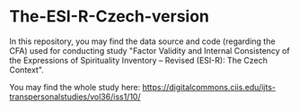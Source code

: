 # The-ESI-R-Czech-version

In this repository, you may find the data source and code (regarding the CFA) used for conducting study "Factor Validity and Internal Consistency of the Expressions of Spirituality Inventory – Revised (ESI-R): The Czech Context".

You may find the whole study here: https://digitalcommons.ciis.edu/ijts-transpersonalstudies/vol36/iss1/10/
